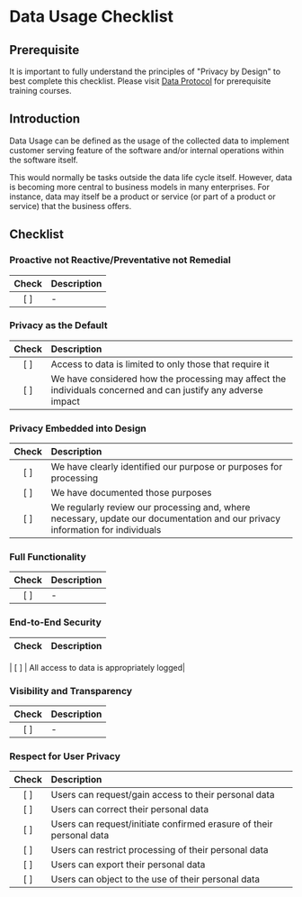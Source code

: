 # Data Usage Checklist

## Prerequisite

It is important to fully understand the principles of "Privacy by Design" to best complete this checklist. Please visit [Data Protocol](https://dataprotocol.com) for prerequisite training courses.

## Introduction

Data Usage can be defined as the usage of the collected data to implement customer serving feature of the software and/or internal operations within the software itself.

This would normally be tasks outside the data life cycle itself. However, data is becoming more central to business models in many enterprises. For instance, data may itself be a product or service (or part of a product or service) that the business offers.

## Checklist

### Proactive not Reactive/Preventative not Remedial

| Check | Description |
| :---: | :---------- |
|  [ ]  | -           |

### Privacy as the Default

| Check | Description                                                                                                   |
| :---: | :------------------------------------------------------------------------------------------------------------ |
|  [ ]  | Access to data is limited to only those that require it                                                       |
|  [ ]  | We have considered how the processing may affect the individuals concerned and can justify any adverse impact |

### Privacy Embedded into Design

| Check | Description                                                                                                                   |
| :---: | :---------------------------------------------------------------------------------------------------------------------------- |
|  [ ]  | We have clearly identified our purpose or purposes for processing                                                             |
|  [ ]  | We have documented those purposes                                                                                             |
|  [ ]  | We regularly review our processing and, where necessary, update our documentation and our privacy information for individuals |

### Full Functionality

| Check | Description |
| :---: | :---------- |
|  [ ]  | -           |

### End-to-End Security

| Check | Description |
| :---: | :---------- |


| [ ] | All access to data is appropriately logged|

### Visibility and Transparency

| Check | Description |
| :---: | :---------- |
|  [ ]  | -           |

### Respect for User Privacy

| Check | Description                                                         |
| :---: | :------------------------------------------------------------------ |
|  [ ]  | Users can request/gain access to their personal data                |
|  [ ]  | Users can correct their personal data                               |
|  [ ]  | Users can request/initiate confirmed erasure of their personal data |
|  [ ]  | Users can restrict processing of their personal data                |
|  [ ]  | Users can export their personal data                                |
|  [ ]  | Users can object to the use of their personal data                  |
